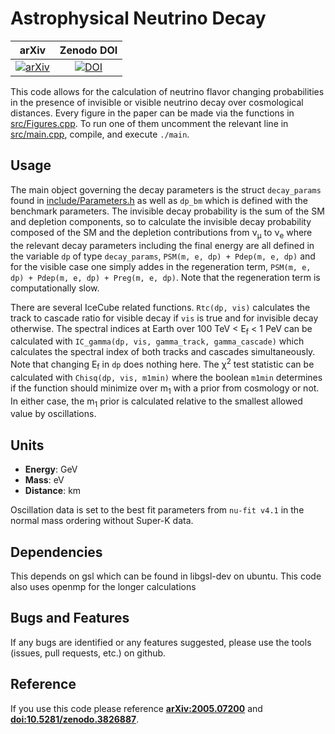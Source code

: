 # Astrophysical Neutrino Decay

| arXiv | Zenodo DOI |
|:-----:|:---:|
|[![arXiv](https://img.shields.io/badge/arXiv-2005.07200-orange.svg)](https://arXiv.org/abs/2005.07200)|[![DOI](https://zenodo.org/badge/DOI/10.5281/zenodo.3826887.svg)](https://doi.org/10.5281/zenodo.3826887)|

This code allows for the calculation of neutrino flavor changing probabilities in the presence of invisible or visible neutrino decay over cosmological distances. Every figure in the paper can be made via the functions in [src/Figures.cpp](src/Figures.cpp). To run one of them uncomment the relevant line in [src/main.cpp](src/main.cpp), compile, and execute `./main`.

## Usage
The main object governing the decay parameters is the struct `decay_params` found in [include/Parameters.h](include/Parameters.h) as well as `dp_bm` which is defined with the benchmark parameters. The invisible decay probability is the sum of the SM and depletion components, so to calculate the invisible decay probability composed of the SM and the depletion contributions from &nu;<sub>&mu;</sub> to &nu;<sub>e</sub> where the relevant decay parameters including the final energy are all defined in the variable `dp` of type `decay_params`, `PSM(m, e, dp) + Pdep(m, e, dp)` and for the visible case one simply addes in the regeneration term, `PSM(m, e, dp) + Pdep(m, e, dp) + Preg(m, e, dp)`. Note that the regeneration term is computationally slow.

There are several IceCube related functions. `Rtc(dp, vis)` calculates the track to cascade ratio for visible decay if `vis` is true and for invisible decay otherwise. The spectral indices at Earth over 100 TeV &lt; E<sub>f</sub> &lt; 1 PeV can be calculated with `IC_gamma(dp, vis, gamma_track, gamma_cascade)` which calculates the spectral index of both tracks and cascades simultaneously. Note that changing E<sub>f</sub> in `dp` does nothing here. The &chi;<sup>2</sup> test statistic can be calculated with `Chisq(dp, vis, m1min)` where the boolean `m1min` determines if the function should minimize over m<sub>1</sub> with a prior from cosmology or not. In either case, the m<sub>1</sub> prior is calculated relative to the smallest allowed value by oscillations.

## Units
- **Energy**: GeV
- **Mass**: eV
- **Distance**: km

Oscillation data is set to the best fit parameters from `nu-fit v4.1` in the normal mass ordering without Super-K data.

## Dependencies
This depends on gsl which can be found in libgsl-dev on ubuntu. This code also uses openmp for the longer calculations

## Bugs and Features
If any bugs are identified or any features suggested, please use the tools (issues, pull requests, etc.) on github.

## Reference
If you use this code please reference **[arXiv:2005.07200](https://arxiv.org/abs/2005.07200)** and **[doi:10.5281/zenodo.3826887](https://doi.org/10.5281/zenodo.3826887)**.

